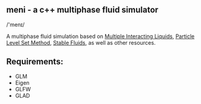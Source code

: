 ## meni - a c++ multiphase fluid simulator
/'menɪ/

A multiphase fluid simulation based on [Multiple Interacting Liquids](http://physbam.stanford.edu/~fedkiw/papers/stanford2006-02.pdf), [Particle Level Set Method](http://physbam.stanford.edu/~fedkiw/papers/stanford2001-04.pdf), [Stable Fluids](http://www.dgp.toronto.edu/people/stam/reality/Research/pdf/ns.pdf), as well as other resources.

## Requirements:
* GLM
* Eigen
* GLFW
* GLAD
